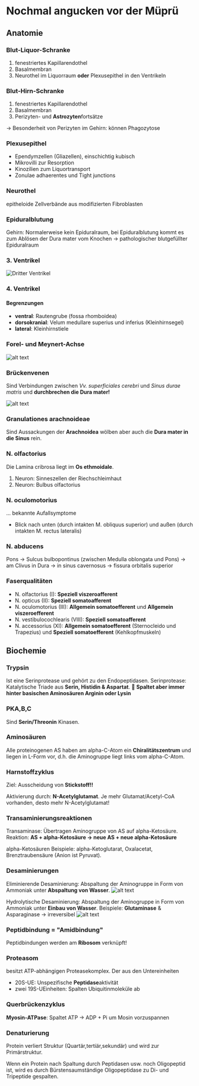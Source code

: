 # Nochmal angucken vor der Müprü

## Anatomie

### Blut-Liquor-Schranke

1. fenestriertes Kapillarendothel
2. Basalmembran
3. Neurothel im Liquorraum **oder** Plexusepithel in den Ventrikeln

### Blut-Hirn-Schranke

1. fenestriertes Kapillarendothel
2. Basalmembran
3. Perizyten- und **Astrozyten**fortsätze

-> Besonderheit von Perizyten im Gehirn: können Phagozytose

### Plexusepithel

- Ependymzellen (Gliazellen), einschichtig kubisch
- Mikrovilli zur Resorption
- Kinozilien zum Liquortransport
- Zonulae adhaerentes und Tight junctions

### Neurothel

epitheloide Zellverbände aus modifizierten Fibroblasten

### Epiduralblutung

Gehirn: Normalerweise kein Epiduralraum, bei Epiduralblutung kommt es zum Ablösen der Dura mater vom Knochen -> pathologischer blutgefüllter Epiduralraum

### 3. Ventrikel

![Dritter Ventrikel](saggital-schnitt.png)

### 4. Ventrikel

#### Begrenzungen

- **ventral**: Rautengrube (fossa rhomboidea)
- **dorsokranial**: Velum medullare superius und inferius (Kleinhirnsegel)
- **lateral**: Kleinhirnstiele

### Forel- und Meynert-Achse

![alt text](gehirn-achsen.png)

### Brückenvenen

Sind Verbindungen zwischen *Vv. superficiales cerebri* und *Sinus durae matris* und **durchbrechen die Dura mater!**

![alt text](gehirn-oberfläche.png)

### Granulationes arachnoideae

Sind Aussackungen der **Arachnoidea** wölben aber auch die **Dura mater in die Sinus** rein.

### N. olfactorius

Die Lamina cribrosa liegt im **Os ethmoidale**.

1. Neuron: Sinneszellen der Riechschleimhaut
2. Neuron: Bulbus olfactorius

### N. oculomotorius

... bekannte Aufallsymptome

- Blick nach unten (durch intakten M. obliquus superior) und außen (durch intakten M. rectus lateralis)

### N. abducens

Pons -> Sulcus bulbopontinus (zwischen Medulla oblongata und Pons) -> am Clivus in Dura -> in sinus cavernosus -> fissura orbitalis superior

### Faserqualitäten

- N. olfactorius (I): **Speziell viszeroafferent**
- N. opticus (II): **Speziell somatoafferent**
- N. oculomotorius (III): **Allgemein somatoefferent** und **Allgemein viszeroefferent**
- N. vestibulocochlearis (VIII): **Speziell somatoafferent**
- N. accessorius (XI): **Allgemein somatoefferent** (Sternocleido und Trapezius) und **Speziell somatoefferent** (Kehlkopfmuskeln)

## Biochemie

### Trypsin

Ist eine Serinprotease und gehört zu den Endopeptidasen. 
Serinprotease: Katalytische Triade aus **Serin, Histidin & Aspartat**.
🚨 **Spaltet aber immer hinter basischen Aminosäuren Arginin oder Lysin**

### PKA,B,C

Sind **Serin/Threonin** Kinasen.

### Aminosäuren

Alle proteinogenen AS haben am alpha-C-Atom ein **Chiralitätszentrum** und liegen in L-Form vor, d.h. die Aminogruppe liegt links vom alpha-C-Atom.

### Harnstoffzyklus

Ziel: Ausscheidung von **Stickstoff!!**

Aktivierung durch: **N-Acetylglutamat**. 
Je mehr Glutamat/Acetyl-CoA vorhanden, desto mehr N-Acetylglutamat!

### Transaminierungsreaktionen

Transaminase: Übertragen Aminogruppe von AS auf alpha-Ketosäure.
Reaktion: **AS + alpha-Ketosäure -> neue AS + neue alpha-Ketosäure**

alpha-Ketosäuren Beispiele: alpha-Ketoglutarat, Oxalacetat, Brenztraubensäure (Anion ist Pyruvat).

### Desaminierungen

Eliminierende Desaminierung: Abspaltung der Aminogruppe in Form von Ammoniak unter **Abspaltung von Wasser**.
![alt text](eliminierende-desaminierung.png)

Hydrolytische Desaminierung: Abspaltung der Aminogruppe in Form von Ammoniak unter **Einbau von Wasser**.
Beispiele: **Glutaminase** & Asparaginase -> irreversibel
![alt text](hydrolytische-desaminierung.png)

### Peptidbindung = "Amidbindung"

Peptidbindungen werden am **Ribosom** verknüpft!

### Proteasom

besitzt ATP-abhängigen Proteasekomplex. Der aus den Untereinheiten

- 20S-UE: Unspezifische **Peptidase**aktivität
- zwei 19S-UEinheiten: Spalten Ubiquitinmoleküle ab

### Querbrückenzyklus

**Myosin-ATPase**: Spaltet ATP -> ADP + Pi um Mosin vorzuspannen

### Denaturierung

Protein verliert Struktur (Quartär,tertiär,sekundär) und wird zur Primärstruktur.

Wenn ein Protein nach Spaltung durch Peptidasen usw. noch Oligopeptid ist, wird es durch Bürstensaumständige Oligopeptidase zu Di- und Tripeptide gespalten.
